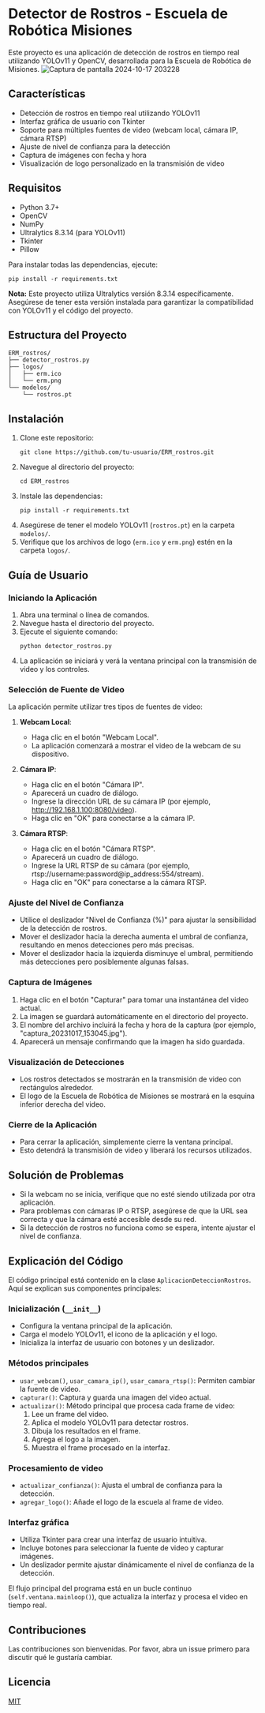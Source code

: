 # Detector de Rostros - Escuela de Robótica Misiones

Este proyecto es una aplicación de detección de rostros en tiempo real utilizando YOLOv11 y OpenCV, desarrollada para la Escuela de Robótica de Misiones.
![Captura de pantalla 2024-10-17 203228](https://github.com/user-attachments/assets/4d527e0b-e70d-4e00-b7e0-47034e03b3c5)


## Características

- Detección de rostros en tiempo real utilizando YOLOv11
- Interfaz gráfica de usuario con Tkinter
- Soporte para múltiples fuentes de video (webcam local, cámara IP, cámara RTSP)
- Ajuste de nivel de confianza para la detección
- Captura de imágenes con fecha y hora
- Visualización de logo personalizado en la transmisión de video

## Requisitos

- Python 3.7+
- OpenCV
- NumPy
- Ultralytics 8.3.14 (para YOLOv11)
- Tkinter
- Pillow

Para instalar todas las dependencias, ejecute:

```
pip install -r requirements.txt
```

**Nota:** Este proyecto utiliza Ultralytics versión 8.3.14 específicamente. Asegúrese de tener esta versión instalada para garantizar la compatibilidad con YOLOv11 y el código del proyecto.

## Estructura del Proyecto

```
ERM_rostros/
├── detector_rostros.py
├── logos/
│   ├── erm.ico
│   └── erm.png
└── modelos/
    └── rostros.pt
```

## Instalación

1. Clone este repositorio:
   ```
   git clone https://github.com/tu-usuario/ERM_rostros.git
   ```
2. Navegue al directorio del proyecto:
   ```
   cd ERM_rostros
   ```
3. Instale las dependencias:
   ```
   pip install -r requirements.txt
   ```
4. Asegúrese de tener el modelo YOLOv11 (`rostros.pt`) en la carpeta `modelos/`.
5. Verifique que los archivos de logo (`erm.ico` y `erm.png`) estén en la carpeta `logos/`.

## Guía de Usuario

### Iniciando la Aplicación

1. Abra una terminal o línea de comandos.
2. Navegue hasta el directorio del proyecto.
3. Ejecute el siguiente comando:
   ```
   python detector_rostros.py
   ```
4. La aplicación se iniciará y verá la ventana principal con la transmisión de video y los controles.

### Selección de Fuente de Video

La aplicación permite utilizar tres tipos de fuentes de video:

1. **Webcam Local**:
   - Haga clic en el botón "Webcam Local".
   - La aplicación comenzará a mostrar el video de la webcam de su dispositivo.

2. **Cámara IP**:
   - Haga clic en el botón "Cámara IP".
   - Aparecerá un cuadro de diálogo.
   - Ingrese la dirección URL de su cámara IP (por ejemplo, http://192.168.1.100:8080/video).
   - Haga clic en "OK" para conectarse a la cámara IP.

3. **Cámara RTSP**:
   - Haga clic en el botón "Cámara RTSP".
   - Aparecerá un cuadro de diálogo.
   - Ingrese la URL RTSP de su cámara (por ejemplo, rtsp://username:password@ip_address:554/stream).
   - Haga clic en "OK" para conectarse a la cámara RTSP.

### Ajuste del Nivel de Confianza

- Utilice el deslizador "Nivel de Confianza (%)" para ajustar la sensibilidad de la detección de rostros.
- Mover el deslizador hacia la derecha aumenta el umbral de confianza, resultando en menos detecciones pero más precisas.
- Mover el deslizador hacia la izquierda disminuye el umbral, permitiendo más detecciones pero posiblemente algunas falsas.

### Captura de Imágenes

1. Haga clic en el botón "Capturar" para tomar una instantánea del video actual.
2. La imagen se guardará automáticamente en el directorio del proyecto.
3. El nombre del archivo incluirá la fecha y hora de la captura (por ejemplo, "captura_20231017_153045.jpg").
4. Aparecerá un mensaje confirmando que la imagen ha sido guardada.

### Visualización de Detecciones

- Los rostros detectados se mostrarán en la transmisión de video con rectángulos alrededor.
- El logo de la Escuela de Robótica de Misiones se mostrará en la esquina inferior derecha del video.

### Cierre de la Aplicación

- Para cerrar la aplicación, simplemente cierre la ventana principal.
- Esto detendrá la transmisión de video y liberará los recursos utilizados.

## Solución de Problemas

- Si la webcam no se inicia, verifique que no esté siendo utilizada por otra aplicación.
- Para problemas con cámaras IP o RTSP, asegúrese de que la URL sea correcta y que la cámara esté accesible desde su red.
- Si la detección de rostros no funciona como se espera, intente ajustar el nivel de confianza.

## Explicación del Código

El código principal está contenido en la clase `AplicacionDeteccionRostros`. Aquí se explican sus componentes principales:

### Inicialización (`__init__`)
- Configura la ventana principal de la aplicación.
- Carga el modelo YOLOv11, el icono de la aplicación y el logo.
- Inicializa la interfaz de usuario con botones y un deslizador.

### Métodos principales
- `usar_webcam()`, `usar_camara_ip()`, `usar_camara_rtsp()`: Permiten cambiar la fuente de video.
- `capturar()`: Captura y guarda una imagen del video actual.
- `actualizar()`: Método principal que procesa cada frame de video:
  1. Lee un frame del video.
  2. Aplica el modelo YOLOv11 para detectar rostros.
  3. Dibuja los resultados en el frame.
  4. Agrega el logo a la imagen.
  5. Muestra el frame procesado en la interfaz.

### Procesamiento de video
- `actualizar_confianza()`: Ajusta el umbral de confianza para la detección.
- `agregar_logo()`: Añade el logo de la escuela al frame de video.

### Interfaz gráfica
- Utiliza Tkinter para crear una interfaz de usuario intuitiva.
- Incluye botones para seleccionar la fuente de video y capturar imágenes.
- Un deslizador permite ajustar dinámicamente el nivel de confianza de la detección.

El flujo principal del programa está en un bucle continuo (`self.ventana.mainloop()`), que actualiza la interfaz y procesa el video en tiempo real.

## Contribuciones

Las contribuciones son bienvenidas. Por favor, abra un issue primero para discutir qué le gustaría cambiar.

## Licencia

[MIT](https://choosealicense.com/licenses/mit/)
